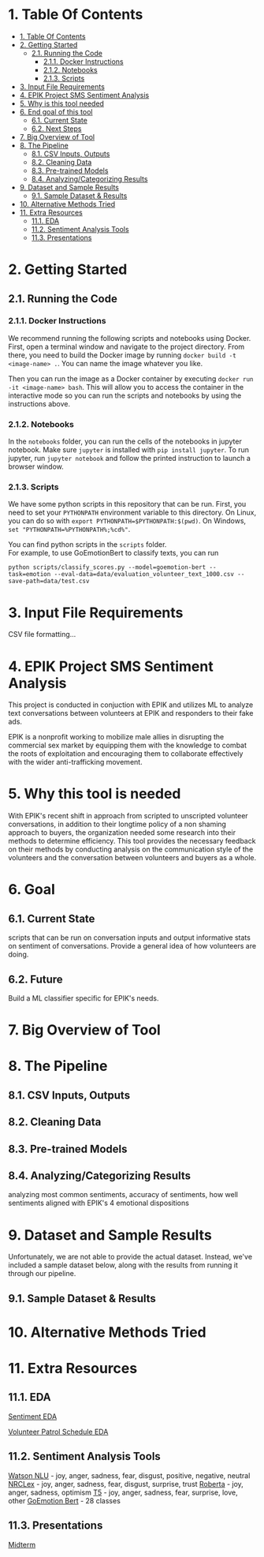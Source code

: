# 1. Table Of Contents

- [1. Table Of Contents](#1-table-of-contents)
- [2. Getting Started](#2-getting-started)
  - [2.1. Running the Code](#21-running-code)
    - [2.1.1. Docker Instructions](#221-docker)
    - [2.1.2. Notebooks](#222-notebooks)
    - [2.1.3. Scripts](#223-scripts)
- [3. Input File Requirements](#3-input-file-requirements)
- [4. EPIK Project SMS Sentiment Analysis](#4-epik-project-sms-sentiment-analysis)
- [5. Why is this tool needed](#5-why-is-this-tool-needed)
- [6. End goal of this tool](#6-end-goal-of-this-tool)
  - [6.1. Current State](#61-current-state)
  - [6.2. Next Steps](#62-next-steps)
- [7. Big Overview of Tool](#7-big-overview-of-tool)
- [8. The Pipeline](#8-pipeline)
  - [8.1. CSV Inputs, Outputs](#81-csv)
  - [8.2. Cleaning Data](#82-cleaning)
  - [8.3. Pre-trained Models](#83-pretrained-models)
  - [8.4. Analyzing/Categorizing Results](#84-analyzing-results)
- [9. Dataset and Sample Results](#9-dataset-and-sample-results)
  - [9.1. Sample Dataset & Results](#91-sample-dataset-results)
- [10. Alternative Methods Tried](#10-alternative-methods-tried)
- [11. Extra Resources](#11-extra-resources)
  - [11.1. EDA](#111-eda)
  - [11.2. Sentiment Analysis Tools](#112-sentiment-analysis-tools)
  - [11.3. Presentations](#113-presentations)

# 2. Getting Started

## 2.1. Running the Code

### 2.1.1. Docker Instructions

We recommend running the following scripts and notebooks using Docker.
First, open a terminal window and navigate to the project directory.
From there, you need to build the Docker image by running `docker build -t <image-name> .`.
You can name the image whatever you like.

Then you can run the image as a Docker container by executing `docker run -it <image-name> bash`.
This will allow you to access the container in the interactive mode so you can run the scripts and notebooks by using the instructions above.

### 2.1.2. Notebooks

In the `notebooks` folder, you can run the cells of the notebooks in jupyter notebook.
Make sure `jupyter` is installed with `pip install jupyter`.
To run jupyter, run `jupyter notebook` and follow the printed instruction to launch a browser window.

### 2.1.3. Scripts

We have some python scripts in this repository that can be run.
First, you need to set your `PYTHONPATH` environment variable to this directory.
On Linux, you can do so with `export PYTHONPATH=$PYTHONPATH:$(pwd)`.
On Windows, `set "PYTHONPATH=%PYTHONPATH%;%cd%"`.

You can find python scripts in the `scripts` folder.  
For example, to use GoEmotionBert to classify texts, you can run

```
python scripts/classify_scores.py --model=goemotion-bert --task=emotion --eval-data=data/evaluation_volunteer_text_1000.csv --save-path=data/test.csv
```

# 3. Input File Requirements

CSV file formatting...

# 4. EPIK Project SMS Sentiment Analysis

This project is conducted in conjuction with EPIK and utilizes ML to analyze text conversations between volunteers at EPIK and responders to their fake ads.

EPIK is a nonprofit working to mobilize male allies in disrupting the commercial sex market by equipping them with the knowledge to combat the roots of exploitation and encouraging them to collaborate effectively with the wider anti-trafficking movement.

# 5. Why this tool is needed

With EPIK's recent shift in approach from scripted to unscripted volunteer conversations, in addition to their longtime policy of a non shaming approach to buyers, the organization needed some research into their methods to determine efficiency. This tool provides the necessary feedback on their methods by conducting analysis on the communication style of the volunteers and the conversation between volunteers and buyers as a whole.

# 6. Goal

## 6.1. Current State

scripts that can be run on conversation inputs and output informative stats on sentiment of conversations. Provide a general idea of how volunteers are doing.

## 6.2. Future

Build a ML classifier specific for EPIK's needs.

# 7. Big Overview of Tool

# 8. The Pipeline

## 8.1. CSV Inputs, Outputs

## 8.2. Cleaning Data

## 8.3. Pre-trained Models

## 8.4. Analyzing/Categorizing Results

analyzing most common sentiments, accuracy of sentiments, how well sentiments aligned with EPIK's 4 emotional dispositions

# 9. Dataset and Sample Results

Unfortunately, we are not able to provide the actual dataset. Instead, we've included a sample dataset below, along with the results from running it through our pipeline.

## 9.1. Sample Dataset & Results

# 10. Alternative Methods Tried

# 11. Extra Resources

## 11.1. EDA

[Sentiment EDA](https://github.com/realmanisingh/epik-project-nlp/blob/main/notebooks/eda_sentiment.ipynb)

[Volunteer Patrol Schedule EDA](https://github.com/realmanisingh/epik-project-nlp/blob/main/notebooks/patrol_eda.ipynb)

## 11.2. Sentiment Analysis Tools

[Watson NLU](https://cloud.ibm.com/apidocs/natural-language-understanding?code=python#analyze) - joy, anger, sadness, fear, disgust, positive, negative, neutral
[NRCLex](https://pypi.org/project/NRCLex/) - joy, anger, sadness, fear, disgust, surprise, trust
[Roberta](https://github.com/pytorch/fairseq/tree/master/examples/roberta) - joy, anger, sadness, optimism
[T5](https://ai.googleblog.com/2020/02/exploring-transfer-learning-with-t5.html) - joy, anger, sadness, fear, surprise, love, other
[GoEmotion Bert](https://github.com/google-research/google-research/tree/master/goemotions) - 28 classes

## 11.3. Presentations

[Midterm](https://docs.google.com/presentation/d/1bsh7GIwzoliqG5u5qOp3M0s78mT2d3Bi201Olb0s6VE/edit?usp=sharing)
